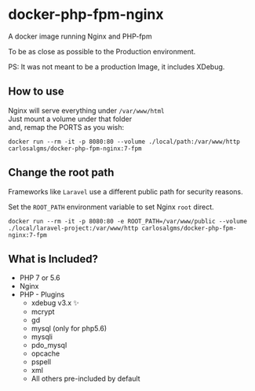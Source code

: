 # docker-php-fpm-nginx 

A docker image running Nginx and PHP-fpm

To be as close as possible to the Production environment.

PS: It was not meant to be a production Image, it includes XDebug.

## How to use
Nginx will serve everything under `/var/www/html`  
Just mount a volume under that folder  
and, remap the PORTS as you wish:

```shell
docker run --rm -it -p 8080:80 --volume ./local/path:/var/www/http carlosalgms/docker-php-fpm-nginx:7-fpm
```

## Change the root path

Frameworks like `Laravel` use a different public path for security reasons.

Set the `ROOT_PATH` environment variable to set Nginx `root` direct. 

```shell
docker run --rm -it -p 8080:80 -e ROOT_PATH=/var/www/public --volume ./local/laravel-project:/var/www/http carlosalgms/docker-php-fpm-nginx:7-fpm
```

## What is Included? 

* PHP 7 or 5.6
* Nginx
* PHP - Plugins
  * xdebug v3.x ✨
  * mcrypt
  * gd
  * mysql (only for php5.6)
  * mysqli
  * pdo_mysql
  * opcache
  * pspell
  * xml
  * All others pre-included by default
